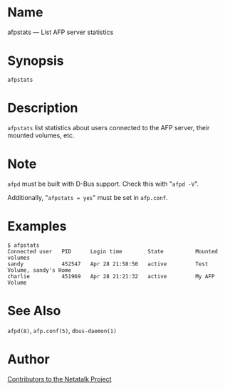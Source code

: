 # Name

afpstats — List AFP server statistics

# Synopsis

`afpstats`

# Description

`afpstats` list statistics about users connected to the AFP server,
their mounted volumes, etc.

# Note

`afpd` must be built with D-Bus support. Check this with "`afpd -V`".

Additionally, "`afpstats = yes`" must be set in `afp.conf`.

# Examples

    $ afpstats
    Connected user   PID      Login time        State          Mounted volumes
    sandy            452547   Apr 28 21:58:50   active         Test Volume, sandy's Home
    charlie          451969   Apr 28 21:21:32   active         My AFP Volume

# See Also

`afpd(8)`, `afp.conf(5)`, `dbus-daemon(1)`

# Author

[Contributors to the Netatalk Project](https://netatalk.io/contributors)
